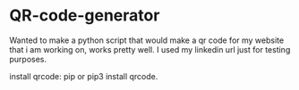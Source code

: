 # QR-code-generator
Wanted to make a python script that would make a qr code for my website that i am working on, works pretty well. I used my linkedin url just for testing purposes.

install qrcode: pip or pip3 install qrcode.
